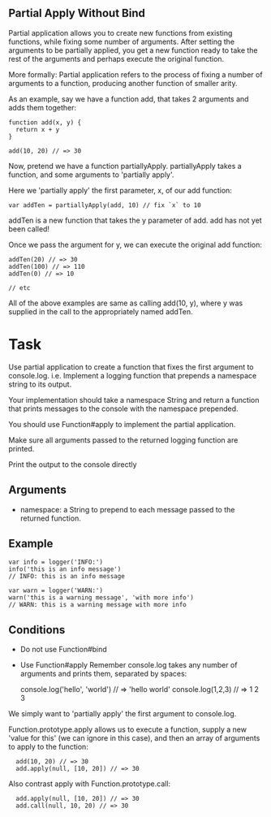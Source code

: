 ## Partial Apply Without Bind

Partial application allows you to create new functions from existing functions, while fixing some number of arguments. After setting the arguments to be partially applied, you get a new function ready to take the rest of the arguments and perhaps execute the original function.

More formally: Partial application refers to the process of fixing a number of arguments to a function, producing another function of smaller arity.

As an example, say we have a function add, that takes 2 arguments and adds them together:


    function add(x, y) {
      return x + y
    }

    add(10, 20) // => 30

Now, pretend we have a function partiallyApply. partiallyApply takes a function, and some arguments to 'partially apply'.

Here we 'partially apply' the first parameter, x, of our add function:


    var addTen = partiallyApply(add, 10) // fix `x` to 10

addTen is a new function that takes the y parameter of add. add has not yet been called!

Once we pass the argument for y, we can execute the original add function:


    addTen(20) // => 30
    addTen(100) // => 110
    addTen(0) // => 10

    // etc

All of the above examples are same as calling add(10, y), where y was supplied in the call to the appropriately named addTen.

# Task

Use partial application to create a function that fixes the first argument to console.log.  i.e. Implement a logging function that prepends a namespace string to its output.

Your implementation should take a namespace String and return a function that prints messages to the console with the namespace prepended.

You should use Function#apply to implement the partial application.

Make sure all arguments passed to the returned logging function are printed.

 Print the output to the console directly

## Arguments

  * namespace: a String to prepend to each message passed to the returned function.

## Example


    var info = logger('INFO:')
    info('this is an info message')
    // INFO: this is an info message

    var warn = logger('WARN:')
    warn('this is a warning message', 'with more info')
    // WARN: this is a warning message with more info

## Conditions

  * Do not use Function#bind
  * Use Function#apply
  Remember console.log takes any number of arguments and prints them, separated by spaces:


      console.log('hello', 'world') // => 'hello world'
      console.log(1,2,3) // => 1 2 3

  We simply want to 'partially apply' the first argument to console.log.

  Function.prototype.apply allows us to execute a function, supply a new 'value for this' (we can ignore in this case), and then an array of arguments to apply to the function:


      add(10, 20) // => 30
      add.apply(null, [10, 20]) // => 30

  Also contrast apply with Function.prototype.call:


      add.apply(null, [10, 20]) // => 30
      add.call(null, 10, 20) // => 30
